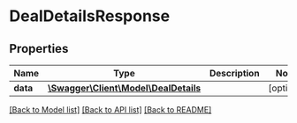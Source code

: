# DealDetailsResponse

## Properties
Name | Type | Description | Notes
------------ | ------------- | ------------- | -------------
**data** | [**\Swagger\Client\Model\DealDetails**](DealDetails.md) |  | [optional] 

[[Back to Model list]](../README.md#documentation-for-models) [[Back to API list]](../README.md#documentation-for-api-endpoints) [[Back to README]](../README.md)


